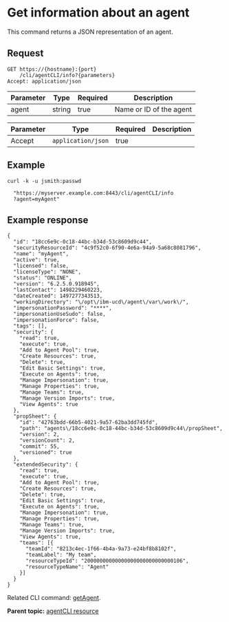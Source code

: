 # Get information about an agent

This command returns a JSON representation of an agent.

## Request

```
GET https://{hostname}:{port}
    /cli/agentCLI/info?{parameters}
Accept: application/json

```

|Parameter|Type|Required|Description|
|---------|----|--------|-----------|
|agent|string|true|Name or ID of the agent|

|Parameter|Type|Required|Description|
|---------|----|--------|-----------|
|Accept|`application/json`|true| |

## Example

```
curl -k -u jsmith:passwd 
   
  "https://myserver.example.com:8443/cli/agentCLI/info
  ?agent=myAgent"
```

## Example response

```
{
  "id": "18cc6e9c-0c18-44bc-b34d-53c8609d9c44",
  "securityResourceId": "4c9f52c0-6f90-4e6a-94a9-5a68c8081796",
  "name": "myAgent",
  "active": true,
  "licensed": false,
  "licenseType": "NONE",
  "status": "ONLINE",
  "version": "6.2.5.0.918945",
  "lastContact": 1498229460223,
  "dateCreated": 1497277343513,
  "workingDirectory": "\/opt\/ibm-ucd\/agent\/var\/work\/",
  "impersonationPassword": "****",
  "impersonationUseSudo": false,
  "impersonationForce": false,
  "tags": [],
  "security": {
    "read": true,
    "execute": true,
    "Add to Agent Pool": true,
    "Create Resources": true,
    "Delete": true,
    "Edit Basic Settings": true,
    "Execute on Agents": true,
    "Manage Impersonation": true,
    "Manage Properties": true,
    "Manage Teams": true,
    "Manage Version Imports": true,
    "View Agents": true
  },
  "propSheet": {
    "id": "42763bdd-66b5-4021-9a57-62ba3dd745fd",
    "path": "agents\/18cc6e9c-0c18-44bc-b34d-53c8609d9c44\/propSheet",
    "version": 2,
    "versionCount": 2,
    "commit": 55,
    "versioned": true
  },
  "extendedSecurity": {
    "read": true,
    "execute": true,
    "Add to Agent Pool": true,
    "Create Resources": true,
    "Delete": true,
    "Edit Basic Settings": true,
    "Execute on Agents": true,
    "Manage Impersonation": true,
    "Manage Properties": true,
    "Manage Teams": true,
    "Manage Version Imports": true,
    "View Agents": true,
    "teams": [{
      "teamId": "8213c4ec-1f66-4b4a-9a73-e24bf8b8102f",
      "teamLabel": "My team",
      "resourceTypeId": "20000000000000000000000000000106",
      "resourceTypeName": "Agent"
    }]
  }
}

```

Related CLI command: [getAgent](udclient_getagent.md).

**Parent topic:** [agentCLI resource](../../com.ibm.udeploy.api.doc/topics/rest_cli_agentcli.md)

